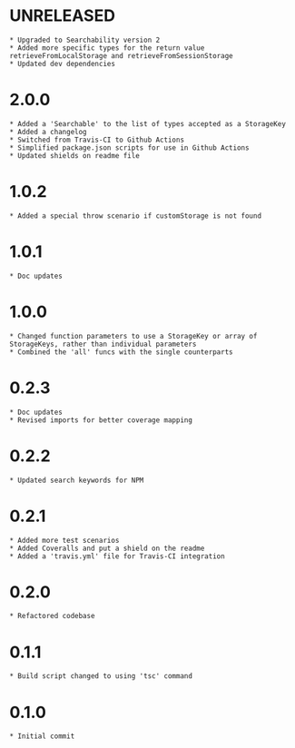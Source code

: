 # UNRELEASED
    * Upgraded to Searchability version 2
    * Added more specific types for the return value retrieveFromLocalStorage and retrieveFromSessionStorage
    * Updated dev dependencies

# 2.0.0
    * Added a 'Searchable' to the list of types accepted as a StorageKey
    * Added a changelog
    * Switched from Travis-CI to Github Actions
    * Simplified package.json scripts for use in Github Actions
    * Updated shields on readme file

# 1.0.2
    * Added a special throw scenario if customStorage is not found

# 1.0.1
    * Doc updates

# 1.0.0
    * Changed function parameters to use a StorageKey or array of StorageKeys, rather than individual parameters
    * Combined the 'all' funcs with the single counterparts

# 0.2.3
    * Doc updates
    * Revised imports for better coverage mapping

# 0.2.2
    * Updated search keywords for NPM

# 0.2.1
    * Added more test scenarios
    * Added Coveralls and put a shield on the readme
    * Added a 'travis.yml' file for Travis-CI integration

# 0.2.0
    * Refactored codebase

# 0.1.1
    * Build script changed to using 'tsc' command

# 0.1.0
    * Initial commit
